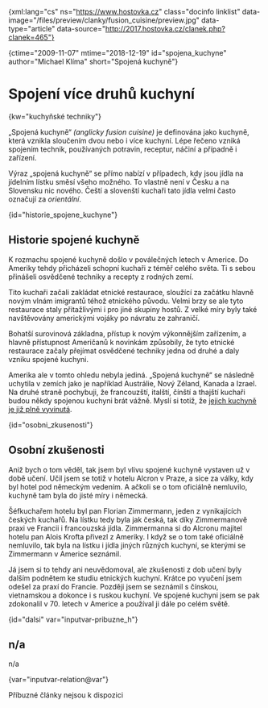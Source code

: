 
{xml:lang="cs" ns="https://www.hostovka.cz" class="docinfo linklist" data-image="/files/preview/clanky/fusion_cuisine/preview.jpg" data-type="article" data-source="http://2017.hostovka.cz/clanek.php?clanek=465"}

{ctime="2009-11-07" mtime="2018-12-19" id="spojena_kuchyne" author="Michael Klíma" short="Spojená kuchyně"}

# Spojení více druhů kuchyní

<!-- generated attribute kw by user_udpatekw.sh on 2020-05-07, do not edit -->

{kw="kuchyňské techniky"}

„Spojená kuchyně“ _(anglicky fusion cuisine)_ je definována jako kuchyně, která vznikla sloučením dvou nebo i více kuchyní. Lépe řečeno vzniká spojením technik, používaných potravin, receptur, náčiní a případně i zařízení.

Výraz „spojená kuchyně“ se přímo nabízí v případech, kdy jsou jídla na jídelním lístku směsí všeho možného. To vlastně není v Česku a na Slovensku nic nového. Čeští a slovenští kuchaři tato jídla velmi často označují za _orientální_.

{id="historie\_spojene\_kuchyne"}

## Historie spojené kuchyně

K rozmachu spojené kuchyně došlo v poválečných letech v Americe. Do Ameriky tehdy přicházeli schopní kuchaři z téměř celého světa. Ti s sebou přinášeli osvědčené techniky a recepty z rodných zemí.

Tito kuchaři začali zakládat etnické restaurace, sloužící za začátku hlavně novým vlnám imigrantů téhož etnického původu. Velmi brzy se ale tyto restaurace staly přitažlivými i pro jiné skupiny hostů. Z velké míry byly také navštěvovány americkými vojáky po návratu ze zahraničí.

Bohatší surovinová základna, přístup k novým výkonnějším zařízením, a hlavně přístupnost Američanů k novinkám způsobily, že tyto etnické restaurace začaly přejímat osvědčené techniky jedna od druhé a daly vzniku spojené kuchyni.

Amerika ale v tomto ohledu nebyla jediná. „Spojená kuchyně“ se následně uchytila v zemích jako je například Austrálie, Nový Zéland, Kanada a Izrael. Na druhé straně pochybuji, že francouzští, italští, čínští a thajští kuchaři budou někdy spojenou kuchyni brát vážně. Myslí si totiž, že [jejich kuchyně je již plně vyvinutá][1].

{id="osobni_zkusenosti"}

## Osobní zkušenosti

Aniž bych o tom věděl, tak jsem byl vlivu spojené kuchyně vystaven už v době učení. Učil jsem se totiž v hotelu Alcron v Praze, a sice za války, kdy byl hotel pod německým vedením. A ačkoli se o tom oficiálně nemluvilo, kuchyně tam byla do jisté míry i německá.

Šéfkuchařem hotelu byl pan Florian Zimmermann, jeden z vynikajících českých kuchařů. Na lístku tedy byla jak česká, tak díky Zimmermanově praxi ve Francii i francouzská jídla. Zimmermanna si do Alcronu majitel hotelu pan Alois Krofta přivezl z Ameriky. I když se o tom také oficiálně nemluvilo, tak byla na lístku i jídla jiných různých kuchyní, se kterými se Zimmermann v Americe seznámil.

Já jsem si to tehdy ani neuvědomoval, ale zkušenosti z dob učení byly dalším podnětem ke studiu etnických kuchyní. Krátce po vyučení jsem odešel za praxí do Francie. Později jsem se seznámil s čínskou, vietnamskou a dokonce i s ruskou kuchyní. Ve spojené kuchyni jsem se pak zdokonalil v 70. letech v Americe a používal ji dále po celém světě.

{id="dalsi" var="inputvar-pribuzne_h"}

## n/a

n/a

{var="inputvar-relation@var"}

Příbuzné články nejsou k dispozici

 [1]: francouzska_gastronomie

